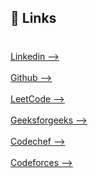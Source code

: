 

## 🔗 Links
#

[Linkedin -->](https://www.linkedin.com/in/sarthak-seth21/)\
\
[Github -->](https://github.com/sarthakgit21)\
\
[LeetCode -->](https://leetcode.com/Sartha_Seth)\
\
[Geeksforgeeks -->](https://auth.geeksforgeeks.org/user/sarthaksig5l/practice)\
\
[Codechef -->](https://www.codechef.com/users/sarthak_92)\
\
[Codeforces -->](https://codeforces.com/profile/sarthak_seth)


